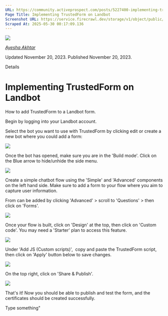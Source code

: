 ```yaml
---
URL: https://community.activeprospect.com/posts/5227400-implementing-trustedform-on-landbot
Page Title: Implementing TrustedForm on Landbot
Screenshot URL: https://service.firecrawl.dev/storage/v1/object/public/media/screenshot-a830c0c3-2dea-4ddd-bc47-a0bb2504591b.png
Scraped At: 2025-05-30 00:17:09.136
---
```


[![](https://content2.bloomfire.com/avatars/users/1966401/thumb/thumbnail.png?f=1692038964&Expires=1748567812&Signature=J-G9U-qUFS3XT3GMOkfwH3e0RZbnO4MsULjXHIqJvG2iMlr65FI8XvM69XWiknz~bU2eDalKqlKJi0WDWBLQSwTQ2B5M0BGz156vnqAxteUIHfMMsPx~-v52hHXmPieuIgFfGDHlhRT7OjqWvdPkr6cw7jfzoE8BwWIpOHzKirPB2H36JHBvATYPOENkbsZomx1ow5RAH-~H~UIOCh7ggIJ63xkod-UpCsBmK5JfwVa3YphNr5AwKSSQh7qWFQvQ7IzNn7DyFlOmaVNVnWrRmQNM3RAKmA1-uYDexScq7t3MWMXQqrwf3-C12Z2uC4lvKJKx7t544~Bs3sTpB4RTFA__&Key-Pair-Id=APKAIDFCFZ2UHE5LPIUA)](https://community.activeprospect.com/memberships/9624817-ayesha-akhtar)

[_Ayesha Akhtar_](https://community.activeprospect.com/memberships/9624817-ayesha-akhtar)

Updated November 20, 2023. Published November 20, 2023.

Details

# Implementing TrustedForm on Landbot

How to add TrustedForm to a Landbot form.

Begin by logging into your Landbot account.

Select the bot you want to use with TrustedForm by clicking edit or create a new bot where you could add a form:

![](https://content0.bloomfire.com/thumbnails/contents/003/982/268/original.png?f=1700533843&Expires=1748567816&Signature=hy48Ja8KmEIgNHv~Ruas7TADWhPGk7l1p9LzGLp5XLsrnZCj8~h7jgP1MevWvPfd-V5ChN663x~jeqB-HG8fql8p-eg8ULyUvBuj00Zvqio2df2XtVCxNtZciKTeoBjZXxyGDuVVvux22VR7q7yHZJVQx6lPcZ8ySaLvDuU44qvQBl-tVxnGxlkJALZEQu9PrsXy7UjZjahmml5oUunYgjXQwBys~kfWB5wiheRUAkj6BU0kdTRjxDUFbpZ5AtjKte4Z9N4I50s5tgESlC-hKebFmUSg7lf0o-ldD2ZOHRgWtLgelTAySkhzmSuEgZ0YIgsyqb9iaE0WD5gNwiNscA__&Key-Pair-Id=APKAIDFCFZ2UHE5LPIUA)

Once the bot has opened, make sure you are in the 'Build mode'. Click on the Blue arrow to hide/unhide the side menu.

![](https://content1.bloomfire.com/thumbnails/contents/003/982/269/original.png?f=1700534399&Expires=1748567816&Signature=Ci1euqsMoEawzD7TGmgkqnvSkcYVIQdW9XwKwh5aX0VtuB3ve7Q~JfiI5HzeeuW2kontnzp~IwN6LTYPTqgSIpwKK~zRUVkjmshOXmtjyAWCKjT9hwt-px28gWJoMDgHL5x~BLjURh-Y9SW6H70v4UQKuo6K-0XdGRH31uq49toDa~batnpjLsoHCj8xvbVwpelAAUjXbExEHplyL3Zr-mHJ-9a4f6S3nVbKkmIGbef8I31ulvRX4z5U9KRGBvH14gJs4iR39ENsr6trIUOCUK~sc74lgyWf4SNSXqel5s0uZytJ~LHbseNQDP8tiiq7UFtS25Zo5PLX27SjnHIqIA__&Key-Pair-Id=APKAIDFCFZ2UHE5LPIUA)

Create a simple chatbot flow using the 'Simple' and 'Advanced' components on the left hand side. Make sure to add a form to your flow where you aim to capture user information.

From can be added by clicking 'Advanced' > scroll to 'Questions' > then click on 'Forms'.

![](https://content3.bloomfire.com/thumbnails/contents/003/982/270/original.png?f=1700534481&Expires=1748567816&Signature=SyBvBl013TMlLdGBOZwQp2Ihlu9aCxCYOUcVRZQv8XTh15PAJP~RpiLzPKZuGJ2doJQl8dI6ri83m2so3MuuAC-wnWiAgJbWIPiccqov7lM8dC6B5hqsOlfLelTkyGPGrd4N6uleApurivLhCPCA12b-eoewjSMC76BpUMhF52mjdwKzcTs~tuUBswsa~lw0XNCIu4gBLDLmVkDedpjHFlA3KdHNI5kB6Oco-9exducmoZQNuJ~Ki6~FtIZWyL7A4k~97Xkpvj60qyAZN6h2UUI75eVgKi5dLSVHgdg9-AAzLIirTQYCUvTMw-e5QqrZSa2JheBrQ01F~AfFUHMSeA__&Key-Pair-Id=APKAIDFCFZ2UHE5LPIUA)

Once your flow is built, click on 'Design' at the top, then click on 'Custom code'. You may need a 'Starter' plan to access this feature.

![](https://content3.bloomfire.com/thumbnails/contents/003/982/271/original.png?f=1700534642&Expires=1748567816&Signature=PZYVPVqUh5doIBbSgEZxrB0-5hrUOnis8hVFq4YWZrUDljmG8T3g2gnwTXpYBR6qTNDc-2X7EGCKYn43HZTIc3J5UD3BsTY0da6Wv5DdGRExFf57dsV91jvlKUAIhLYBQ76VoWEd8O4jtL3-fEbLrZQJ~1gRGh9J82J5PQYOO~Wx06CPPCwPN6AWhtapkWpmbK~QJZAZO9i0DP2qtJZcXbOXkAekDR~guDszfV74apfEycMsk2UZkrqiWwzb5kWvSdWbWQRBaqlGkVaxQpek5AvH7cexv8i3mHnIHf6IdTeVp6eVLFFx6bDU-wX0AWX7udhYK~JNqxdV7W24GnUZDA__&Key-Pair-Id=APKAIDFCFZ2UHE5LPIUA)

Under 'Add JS (Custom scripts)',  copy and paste the TrustedForm script, then click on 'Apply' button below to save changes.

![](https://content1.bloomfire.com/thumbnails/contents/003/982/272/original.png?f=1700534884&Expires=1748567816&Signature=qUsM~El6-TqVSRtynWbFTgYFx9OP7uRzBRMbEOAsp2DbyZ4x0WEuVFvHvKud7wvVKuJS8jz3e3W3y-TK~PaxyAJj1TFBTGn2W0KntbR5zdCN53D8E5ra3fPaVerJh7rzU~kEkpoqmJLH7KD7xTOS6e5E5WnRkSwalaRgSA34gGNaQAN2A65jLzi~GtMWIscyINB9TfYsxj~d1dlOhbGBT-cUUCQy61t2ByE54aAuG3y9~h4iFxQyRokIu~6VrOwREx1lZU6Ntu3QgUirlqYws7bvPFLufhYzke6rl3WUXJnSDhrgS4ScL25FdHmdydOhQq3chQHQYAJFzYSzzdGCtA__&Key-Pair-Id=APKAIDFCFZ2UHE5LPIUA)

On the top right, click on 'Share & Publish'.

![](https://content0.bloomfire.com/thumbnails/contents/003/982/273/original.png?f=1700535107&Expires=1748567816&Signature=pTACJ7qQjxRl92DKG9sfMxUe3i-O9MS14sagwYpS3950-55zoTnqV1UdUuTfWJJfCb810-s0G6cd-rISduDeYu6s148xg-Zbw~YNzlMbXZBeVrsLkXY0Di~pg2hWAGZ7fMni284urzlGr~zye0QlcdqMfm9fL5mlVPpapoXx59QZIbpXzwgAUtaec6HxNMgN4Kw8bkvKqkbf~kpW~mBTF9aCAY2cWWyNaj0cYlZf2g47OCiNoDvMDIWf6IVcT6oAiUOuLHdKXu1DKdlMQPbFSitpPoeOQ4jsyUkEU9sKE749Ly7C35~NlVg4tQzZyghgE35Az5xW2s5~Jzxnbk48Gg__&Key-Pair-Id=APKAIDFCFZ2UHE5LPIUA)

That's it! Now you should be able to publish and test the form, and the certificates should be created successfully.

Type something"


